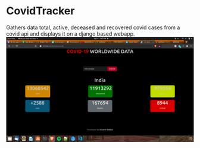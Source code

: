 # CovidTracker
Gathers data total, active, deceased and recovered covid cases from a covid api and displays it on a django based webapp.
![alt text](https://github.com/babbarutkarsh/CovidTracker/blob/main/Screenshot%20from%202021-04-09%2013-47-39.png)
